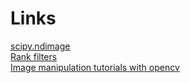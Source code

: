 # Links
[scipy.ndimage](http://docs.scipy.org/doc/scipy-0.16.1/reference/ndimage.html)<br>
[Rank filters](http://scikit-image.org/docs/dev/auto_examples/applications/plot_rank_filters.html)<br>
[Image manipulation tutorials with opencv](http://opencv-python-tutroals.readthedocs.io/en/latest/index.html)